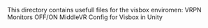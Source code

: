 This directory contains usefull files for the visbox enviromen:
VRPN
Monitors OFF/ON
MiddleVR Config for Visbox in Unity
